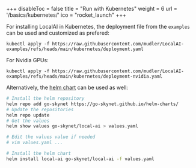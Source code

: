 +++
disableToc = false
title = "Run with Kubernetes"
weight = 6
url = '/basics/kubernetes/'
ico = "rocket_launch"
+++


For installing LocalAI in Kubernetes, the deployment file from the `examples` can be used and customized as prefered:

```
kubectl apply -f https://raw.githubusercontent.com/mudler/LocalAI-examples/refs/heads/main/kubernetes/deployment.yaml
```

For Nvidia GPUs:

```
kubectl apply -f https://raw.githubusercontent.com/mudler/LocalAI-examples/refs/heads/main/kubernetes/deployment-nvidia.yaml
```

Alternatively, the [helm chart](https://github.com/go-skynet/helm-charts) can be used as well:

```bash
# Install the helm repository
helm repo add go-skynet https://go-skynet.github.io/helm-charts/
# Update the repositories
helm repo update
# Get the values
helm show values go-skynet/local-ai > values.yaml

# Edit the values value if needed
# vim values.yaml ...

# Install the helm chart
helm install local-ai go-skynet/local-ai -f values.yaml
```
